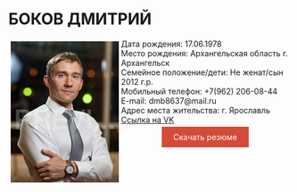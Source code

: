 <style>
a.knopka {
  color: #fff; /* цвет текста */
  text-decoration: none; /* убирать подчёркивание у ссылок */
  user-select: none; /* убирать выделение текста */
  background: rgb(212,75,56); /* фон кнопки */
  padding: .7em 1.5em; /* отступ от текста */
  outline: none; /* убирать контур в Mozilla */
} 
a.knopka:hover { background: rgb(232,95,76); } /* при наведении курсора мышки */
a.knopka:active { background: rgb(152,15,0); } /* при нажатии */
</style>
<h1>БОКОВ ДМИТРИЙ</h1>
<p><img src="1_MG_3769.jpg" align="left" style=" border: 4px solid #ffffff;">
Дата рождения: 17.06.1978
	<br>Место рождения: Архангельская область г. Архангельск
	<br>Семейное положение/дети: Не женат/сын 2012 г.р.
	<br>Мобильный телефон: +7(962) 206-08-44
	<br>E-mail: dmb8637@mail.ru
	<br>Адрес места жительства: г. Ярославль
	<br><a HREF="https://vk.com/id32994005" target="_blank">Ссылка на VK</a>
</p>
<p align="center"><a href="anketa_D_A_Bokov.docx" class="knopka">Скачать резюме</a></p>

